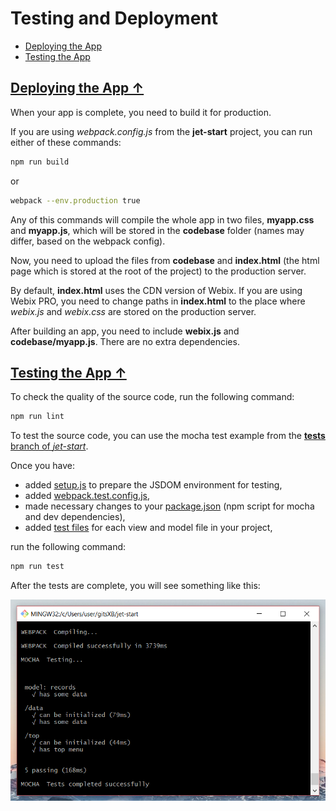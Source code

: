 <style>
.code{
    font-family: Consolas, monospace;
}
</style>

# <span id="contents">Testing and Deployment</span>

- [Deploying the App](#production)
- [Testing the App](#testing)

## [<span id="production">Deploying the App &uarr;</span>](#contents)

When your app is complete, you need to build it for production.

If you are using *webpack.config.js* from the **jet-start** project, you can run either of these commands:

```bash
npm run build
```

or

```bash
webpack --env.production true
``` 

Any of this commands will compile the whole app in two files, **myapp.css** and **myapp.js**, which will be stored in the **codebase** folder (names may differ, based on the webpack config).

Now, you need to upload the files from **codebase** and **index.html** (the html page which is stored at the root of the project) to the production server.

By default, **index.html** uses the CDN version of Webix. If you are using Webix PRO, you need to change paths in **index.html** to the place where *webix.js* and *webix.css* are stored on the production server. 

After building an app, you need to include **webix.js** and **codebase/myapp.js**. There are no extra dependencies.

## [<span id="testing">Testing the App &uarr;</span>](#contents)

To check the quality of the source code, run the following command:

```bash
npm run lint
```

To test the source code, you can use the mocha test example from the [**tests** branch of _jet-start_](https://github.com/webix-hub/jet-start/tree/tests).

Once you have:
- added [setup.js](https://github.com/webix-hub/jet-start/commit/da672f703808dd62be7267d76ff9dc9bc6580805#diff-81e799b66ac20327dd8a1b8bb1f5f802) to prepare the JSDOM environment for testing,
- added [webpack.test.config.js](https://github.com/webix-hub/jet-start/commit/da672f703808dd62be7267d76ff9dc9bc6580805#diff-7e9207f7db6729521af653acff794836),
- made necessary changes to your [package.json](https://github.com/webix-hub/jet-start/commit/da672f703808dd62be7267d76ff9dc9bc6580805#diff-b9cfc7f2cdf78a7f4b91a753d10865a2) (npm script for mocha and dev dependencies),
- added [test files](https://github.com/webix-hub/jet-start/tree/tests/tests) for each view and model file in your project,

run the following command: 

```bash
npm run test
```

After the tests are complete, you will see something like this:

![Webix Jet webpack-mocha tests successful](../images/mocha.png)
